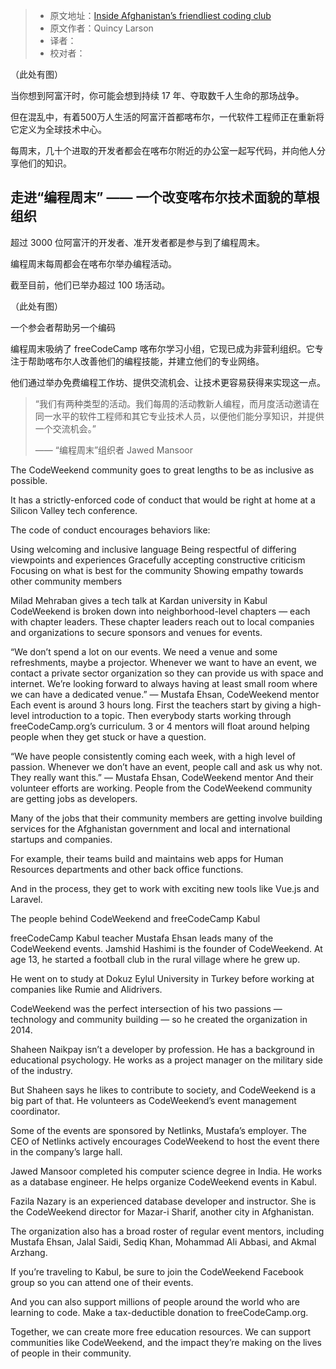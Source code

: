 > * 原文地址：[Inside Afghanistan’s friendliest coding club](https://www.freecodecamp.org/news/inside-afghanistans-friendliest-coding-club-d553719579e/)
> * 原文作者：Quincy Larson
> * 译者：
> * 校对者：

（此处有图）

当你想到阿富汗时，你可能会想到持续 17 年、夺取数千人生命的那场战争。

但在混乱中，有着500万人生活的阿富汗首都喀布尔，一代软件工程师正在重新将它定义为全球技术中心。

每周末，几十个进取的开发者都会在喀布尔附近的办公室一起写代码，并向他人分享他们的知识。

## 走进“编程周末” —— 一个改变喀布尔技术面貌的草根组织

超过 3000 位阿富汗的开发者、准开发者都是参与到了编程周末。

编程周末每周都会在喀布尔举办编程活动。

截至目前，他们已举办超过 100 场活动。

（此处有图）

一个参会者帮助另一个编码

编程周末吸纳了 freeCodeCamp 喀布尔学习小组，它现已成为非营利组织。它专注于帮助喀布尔人改善他们的编程技能，并建立他们的专业网络。

他们通过举办免费编程工作坊、提供交流机会、让技术更容易获得来实现这一点。

> “我们有两种类型的活动。我们每周的活动教新人编程，而月度活动邀请在同一水平的软件工程师和其它专业技术人员，以便他们能分享知识，并提供一个交流机会。”
>
> —— “编程周末”组织者 Jawed Mansoor

The CodeWeekend community goes to great lengths to be as inclusive as possible.

It has a strictly-enforced code of conduct that would be right at home at a Silicon Valley tech conference.

The code of conduct encourages behaviors like:

Using welcoming and inclusive language
Being respectful of differing viewpoints and experiences
Gracefully accepting constructive criticism
Focusing on what is best for the community
Showing empathy towards other community members

Milad Mehraban gives a tech talk at Kardan university in Kabul
CodeWeekend is broken down into neighborhood-level chapters — each with chapter leaders. These chapter leaders reach out to local companies and organizations to secure sponsors and venues for events.

“We don’t spend a lot on our events. We need a venue and some refreshments, maybe a projector. Whenever we want to have an event, we contact a private sector organization so they can provide us with space and internet. We’re looking forward to always having at least small room where we can have a dedicated venue.” — Mustafa Ehsan, CodeWeekend mentor
Each event is around 3 hours long. First the teachers start by giving a high-level introduction to a topic. Then everybody starts working through freeCodeCamp.org’s curriculum. 3 or 4 mentors will float around helping people when they get stuck or have a question.

“We have people consistently coming each week, with a high level of passion. Whenever we don’t have an event, people call and ask us why not. They really want this.” — Mustafa Ehsan, CodeWeekend mentor
And their volunteer efforts are working. People from the CodeWeekend community are getting jobs as developers.

Many of the jobs that their community members are getting involve building services for the Afghanistan government and local and international startups and companies.

For example, their teams build and maintains web apps for Human Resources departments and other back office functions.

And in the process, they get to work with exciting new tools like Vue.js and Laravel.

The people behind CodeWeekend and freeCodeCamp Kabul

freeCodeCamp Kabul teacher Mustafa Ehsan leads many of the CodeWeekend events.
Jamshid Hashimi is the founder of CodeWeekend. At age 13, he started a football club in the rural village where he grew up.

He went on to study at Dokuz Eylul University in Turkey before working at companies like Rumie and Alidrivers.

CodeWeekend was the perfect intersection of his two passions — technology and community building — so he created the organization in 2014.

Shaheen Naikpay isn’t a developer by profession. He has a background in educational psychology. He works as a project manager on the military side of the industry.

But Shaheen says he likes to contribute to society, and CodeWeekend is a big part of that. He volunteers as CodeWeekend’s event management coordinator.

Some of the events are sponsored by Netlinks, Mustafa’s employer. The CEO of Netlinks actively encourages CodeWeekend to host the event there in the company’s large hall.

Jawed Mansoor completed his computer science degree in India. He works as a database engineer. He helps organize CodeWeekend events in Kabul.

Fazila Nazary is an experienced database developer and instructor. She is the CodeWeekend director for Mazar-i Sharif, another city in Afghanistan.

The organization also has a broad roster of regular event mentors, including Mustafa Ehsan, Jalal Saidi, Sediq Khan, Mohammad Ali Abbasi, and Akmal Arzhang.


If you’re traveling to Kabul, be sure to join the CodeWeekend Facebook group so you can attend one of their events.

And you can also support millions of people around the world who are learning to code. Make a tax-deductible donation to freeCodeCamp.org.

Together, we can create more free education resources. We can support communities like CodeWeekend, and the impact they’re making on the lives of people in their community.
